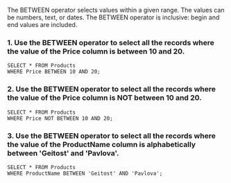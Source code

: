 The BETWEEN operator selects values within a given range. The values can be numbers, text, or dates.
The BETWEEN operator is inclusive: begin and end values are included.      
### 1. Use the BETWEEN operator to select all the records where the value of the Price column is between 10 and 20.
```
SELECT * FROM Products
WHERE Price BETWEEN 10 AND 20;
```
### 2. Use the BETWEEN operator to select all the records where the value of the Price column is NOT between 10 and 20.
```
SELECT * FROM Products
WHERE Price NOT BETWEEN 10 AND 20;
```
### 3. Use the BETWEEN operator to select all the records where the value of the ProductName column is alphabetically between 'Geitost' and 'Pavlova'.
```
SELECT * FROM Products
WHERE ProductName BETWEEN 'Geitost' AND 'Pavlova';
```
